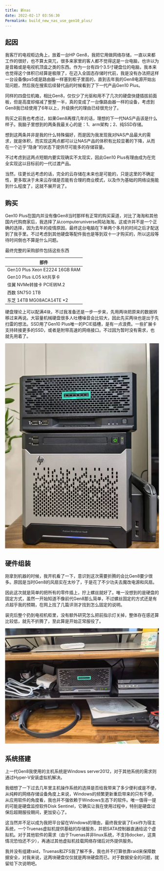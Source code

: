 ```yaml
---
title: 新nas
date: 2022-02-17 03:56:30
Permalink: build_new_nas_use_gen10_plus/
---
```


## 起因

我客厅的电视柜边角上，放着一台HP Gen8，我把它用做网络存储，一直以来都工作的很好，也不算太突兀，很多来家里的客人都不觉得这是一台电脑，也许以为是音箱或是电视机顶盒之类的东西。作为一台有四个3.5寸硬盘位的电脑，我本来也觉得这个体积已经算是极限了，在迈入全固态存储时代前，我是没有办法把这样一台设备像ps5或是路由器一样塞到柜子里面的，直到去年我的Gen8电源开始出现问题，然后我在搜索后续替代品的时候看到了下一代产品Gen10 Plus。

同样的四盘位机箱，相比Gen8，仅仅少了光驱和用不了几次的硬盘快捷插拔前面板，但是高度却缩减了整整一半，真的变成了一台像路由器一样的设备，考虑到Gen8我已经使用了6年以上，升级换代的理由已经很充分了。

购买之前我也考虑过，如果Gen8再撑几年的话，理想的下一代NAS产品该是什么样子。我脑子里想到的两条我最关心的是：1、arm架构；2、纯SSD存储。

想到这两条并非是我的什么特殊偏好，而是因为我发现我对NAS产品最大的需求，就是体积，而实现这两点都可以让NAS产品的体积有比较显著的下降，从而在一个近乎“隐身”的状态下提供尽可能多的存储容量。

不过考虑到这两点短期内要实现确实不太现实，因此Gen10 Plus有理由成为在完全实现这以目标前的一代过渡产品。

当然，往更长远考虑的话，完全的云存储在未来也是可能的，只是这里的不确定性，更多取决于未来云存储是否能有合理的商业模式，以及作为基础的网络设施能到什么程度了，这就不展开说了。

## 购买

Gen10 Plus在国内并没有像Gen8当时那样有正常的购买渠道，对比了海淘和其他国内代购商家后，我选择了从computeruniverse网站海淘。这或许并不是一个正确的选择，因为去年的疫情原因，最终这台电脑在下单两个多月的时间之后才配送到了我手里。不过考虑到其他硬盘等配件我也是等到双十一才购买的，所以这段等待时间倒也不算是什么问题。

最终完整的采购部件包括这些东西

| 部件                            |
| ------------------------------- |
| Gen10 Plus Xeon  E2224 16GB RAM |
| Gen10 Plus iLO5 kit共享卡       |
| 佳翼 NVMe转接卡 PCIE转M.2       |
| 西数 SN750 1TB                  |
| 东芝 14TB MG08ACA14TE  *2       |

硬盘理论上可以配满4块，不过我准备还是一步一步来，先用两块把原来的数据转移过来再说。大容量机械硬盘很多人吐槽噪音会比较大，因此先买两块也是出于先扫雷的想法。SSD用了Gen10 Plus唯一的PCIE插槽，是有一点浪费。一些扩展卡支持转接更多的SSD，或者是附带高速的网络接口。不过因为暂时没有需求，也就先用着了。

![gen8_gen10p_compare](16_build_new_nas_use_gen10_plus/gen8_gen10p_compare.jpeg "拆箱后与Gen8的简单对比，非常显著的体积下降。")

## 硬件组装

刚拿到机器的时候，我开机看了一下，意识到这次需要折腾的会比Gen8要少很多。原因是当时Gen8的风扇实在太吵了，于是花了不少功夫去魔改电源和风扇。

因此这次就是简单的把所有的零件插上，拧上螺丝就好了。唯一没想到的是硬盘的固定方式，虽然一开始知道不像前代Gen8那么简单，不过螺丝固定的方式还是有点超乎我的预期，在网上找了几篇评测才找到怎么固定的说明。

装完后整个扔到电视机柜里，没有额外研究怎么把前指示灯关掉，整体存在感还算比较低，就先不折腾了，至此算是开始正常服役了。

![gen10p_deploy](16_build_new_nas_use_gen10_plus/gen10p_deploy.jpeg)

## 系统搭建

上一代Gen8我使用的主机系统是Windows server2012，对于其他系统的需求则通过Hyper-V安装虚拟机解决。

我细想了一下过去几年里主机操作系统的选择是否给我带来了多少便利或是不便，从纯粹的网络存储设备角度上来说，Windows的频繁更新重启带来的只有不便，从应用软件的角度看，我也并不强依赖于Windows生态下的软件。唯一值得一提的可能是硬盘监控软件Disk Sentinel，它确实让我在使用过程中，特别是硬盘过保后超期服役期间，更加安心了。

这当然并不足以成为我把平台留在Windows的理由，最终我安装了Exsi作为宿主系统，一个Truenas虚拟机提供基础的存储服务，并把SATA控制器直通给这个虚拟机。对于其他软件的需求（由于Truenas并非linux系统，不支持docker，这类情况恐怕还不少），再通过其他虚拟机挂载网络存储后对外提供服务。

我并没有组建raid，Truenas和ZFS我了解不多，我也并不打算依靠raid来保障数据安全，对我来说，这两块硬盘仅仅就是两块硬盘而已。对于数据安全的问题，就留给下次说明吧。
